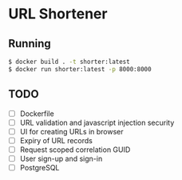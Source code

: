 
# URL Shortener

## Running

```bash
$ docker build . -t shorter:latest
$ docker run shorter:latest -p 8000:8000
```

## TODO

* [ ] Dockerfile
* [ ] URL validation and javascript injection security
* [ ] UI for creating URLs in browser
* [ ] Expiry of URL records
* [ ] Request scoped correlation GUID
* [ ] User sign-up and sign-in
* [ ] PostgreSQL